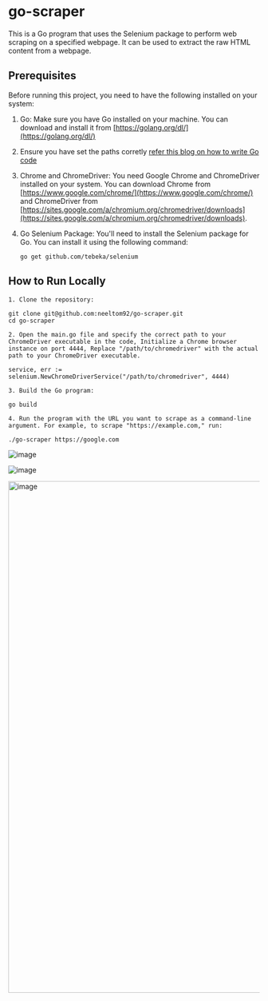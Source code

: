 # go-scraper

This is a Go program that uses the Selenium package to perform web scraping on a specified webpage. It can be used to extract the raw HTML content from a webpage.

## Prerequisites

Before running this project, you need to have the following installed on your system:

1. Go: Make sure you have Go installed on your machine. You can download and install it from [https://golang.org/dl/](https://golang.org/dl/)

2. Ensure you have set the paths corretly [refer this blog on how to write Go code](https://go.dev/doc/code)

3. Chrome and ChromeDriver: You need Google Chrome and ChromeDriver installed on your system. You can download Chrome from [https://www.google.com/chrome/](https://www.google.com/chrome/) and ChromeDriver from [https://sites.google.com/a/chromium.org/chromedriver/downloads](https://sites.google.com/a/chromium.org/chromedriver/downloads).

4. Go Selenium Package: You'll need to install the Selenium package for Go. You can install it using the following command:

   ```shell
   go get github.com/tebeka/selenium

## How to Run Locally


  ```shell
1. Clone the repository:

git clone git@github.com:neeltom92/go-scraper.git
cd go-scraper

2. Open the main.go file and specify the correct path to your ChromeDriver executable in the code, Initialize a Chrome browser instance on port 4444, Replace "/path/to/chromedriver" with the actual path to your ChromeDriver executable.

service, err := selenium.NewChromeDriverService("/path/to/chromedriver", 4444)

3. Build the Go program:

go build

4. Run the program with the URL you want to scrape as a command-line argument. For example, to scrape "https://example.com," run:

./go-scraper https://google.com

```

![image](https://github.com/neeltom92/go-scraper/assets/26869835/507be5cb-320b-45aa-9d20-1e3ec6bda4a5)


![image](https://github.com/neeltom92/go-scraper/assets/26869835/5fe73e93-1c99-4260-9f59-296c15f7f4a7)

<img width="1024" alt="image" src="https://github.com/neeltom92/go-scraper/assets/26869835/a4588769-c93a-4924-8072-2cfeebc0ae2c">




